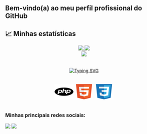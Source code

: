 ## Bem-vindo(a) ao meu perfil profissional do GitHub 

## :chart_with_upwards_trend: Minhas estatísticas

<div style="display: inline_block" align = "center">
  <a href="https://github.com/vsantos1711">
  <img height="165em" src="https://github-readme-stats.vercel.app/api?username=tonyydev&show_icons=true&theme=chartreuse-dark&include_all_commits=true&count_private=true"/>
  <img height="165em" src="https://github-readme-stats.vercel.app/api/top-langs/?username=tonyydev&layout=compact&langs_count=168&theme=chartreuse-dark"/>         
</div>


<div style = "display: inline_block" align="center">
<a href="https://git.io/streak-stats">
  <img height="165em" src="https://github-readme-streak-stats.herokuapp.com/?user=tonyydev&theme=hacker"/> 
</div>
  
<br>
<br>
  
<div align="center">
  <a href="https://git.io/typing-svg"><img src="https://readme-typing-svg.demolab.com?font=Fira+Code&duration=3000&pause=1000&color=23F000&background=FFFFFF00&center=true&vCenter=true&width=435&lines=Principais+tecnologias+que+domino%3A" alt="Typing SVG" /></a>
</div>

<br>
<div style="display: inline_block" align="center"><br>
  <img align="center" alt="PHP" height="50" width="60" src="https://raw.githubusercontent.com/devicons/devicon/master/icons/php/php-plain.svg">
  <img align="center" alt="HTML" height="50" width="60" src="https://raw.githubusercontent.com/devicons/devicon/master/icons/html5/html5-original.svg">
  <img align="center" alt="CSS" height="50" width="60" src="https://raw.githubusercontent.com/devicons/devicon/master/icons/css3/css3-original.svg">
</div>
 
 <br>
 
  ### Minhas principais redes sociais:
 
<div> 
   <a href = "mailto:tonypaulo1204@gmail.com"><img src="https://img.shields.io/badge/-Gmail-%23333?style=for-the-badge&logo=gmail&logoColor=white" target="_blank"></a>
  <a href="https://www.linkedin.com/in/anthony-oliveira-925a42259/" target="_blank"><img src="https://img.shields.io/badge/-LinkedIn-%230077B5?style=for-the-badge&logo=linkedin&logoColor=white" target="_blank"></a> 
 
  

</div>
